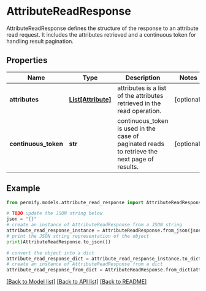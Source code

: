 # AttributeReadResponse

AttributeReadResponse defines the structure of the response to an attribute read request. It includes the attributes retrieved and a continuous token for handling result pagination.

## Properties

Name | Type | Description | Notes
------------ | ------------- | ------------- | -------------
**attributes** | [**List[Attribute]**](Attribute.md) | attributes is a list of the attributes retrieved in the read operation. | [optional] 
**continuous_token** | **str** | continuous_token is used in the case of paginated reads to retrieve the next page of results. | [optional] 

## Example

```python
from permify.models.attribute_read_response import AttributeReadResponse

# TODO update the JSON string below
json = "{}"
# create an instance of AttributeReadResponse from a JSON string
attribute_read_response_instance = AttributeReadResponse.from_json(json)
# print the JSON string representation of the object
print(AttributeReadResponse.to_json())

# convert the object into a dict
attribute_read_response_dict = attribute_read_response_instance.to_dict()
# create an instance of AttributeReadResponse from a dict
attribute_read_response_from_dict = AttributeReadResponse.from_dict(attribute_read_response_dict)
```
[[Back to Model list]](../README.md#documentation-for-models) [[Back to API list]](../README.md#documentation-for-api-endpoints) [[Back to README]](../README.md)



